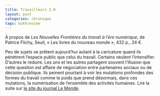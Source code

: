 ```yaml
---
title: Travailleurs 2.0
layout: post
categories: chronique
tags: bokkreview
---
```


À propos de <i>Les Nouvelles Frontières du travail à l’ère numérique</i>, de Patrice Flichy, Seuil, « Les livres du nouveau monde », 432 p., 24 €.

Peu de sujets se prêtent aujourd’hui autant à la caricature quand ils pénètrent l’espace public que celui du travail. Certains veulent l’intensifier. D’autres le réduire. Les uns et les autres partagent souvent l’illusion que cette question est affaire de négociation entre partenaires sociaux ou de décision publique. Ils peinent pourtant à voir les mutations profondes des formes du travail comme le poids que prend désormais, dans ces mutations, la numérisation de l’ensemble des activités humaines.
Lire la suite sur [le site du journal Le Monde](https://lemonde.fr/livres/article/2017/09/14/sociologie-travailleurs-2-0_5185345_3260.html?xtmc=&xtcr=8]).
